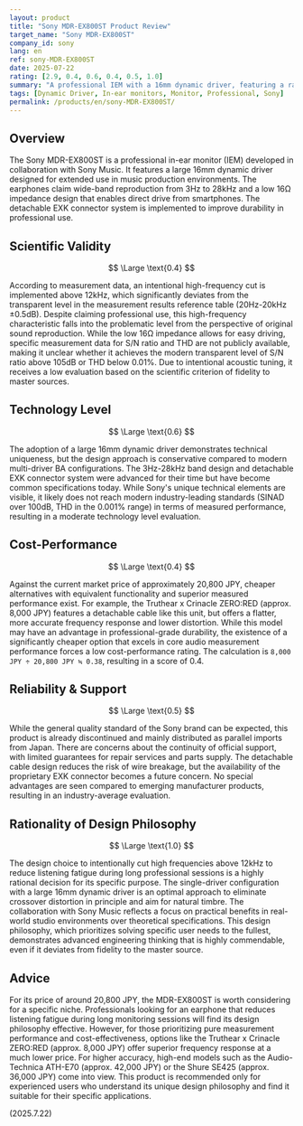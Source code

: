 ```yaml
---
layout: product
title: "Sony MDR-EX800ST Product Review"
target_name: "Sony MDR-EX800ST"
company_id: sony
lang: en
ref: sony-MDR-EX800ST
date: 2025-07-22
rating: [2.9, 0.4, 0.6, 0.4, 0.5, 1.0]
summary: "A professional IEM with a 16mm dynamic driver, featuring a rational design philosophy optimized for specific professional use, but its overall rating is limited by an intentional high-frequency cut and the existence of cheaper, higher-performing alternatives."
tags: [Dynamic Driver, In-ear monitors, Monitor, Professional, Sony]
permalink: /products/en/sony-MDR-EX800ST/
---
```

## Overview

The Sony MDR-EX800ST is a professional in-ear monitor (IEM) developed in collaboration with Sony Music. It features a large 16mm dynamic driver designed for extended use in music production environments. The earphones claim wide-band reproduction from 3Hz to 28kHz and a low 16Ω impedance design that enables direct drive from smartphones. The detachable EXK connector system is implemented to improve durability in professional use.

## Scientific Validity

$$ \Large \text{0.4} $$

According to measurement data, an intentional high-frequency cut is implemented above 12kHz, which significantly deviates from the transparent level in the measurement results reference table (20Hz-20kHz ±0.5dB). Despite claiming professional use, this high-frequency characteristic falls into the problematic level from the perspective of original sound reproduction. While the low 16Ω impedance allows for easy driving, specific measurement data for S/N ratio and THD are not publicly available, making it unclear whether it achieves the modern transparent level of S/N ratio above 105dB or THD below 0.01%. Due to intentional acoustic tuning, it receives a low evaluation based on the scientific criterion of fidelity to master sources.

## Technology Level

$$ \Large \text{0.6} $$

The adoption of a large 16mm dynamic driver demonstrates technical uniqueness, but the design approach is conservative compared to modern multi-driver BA configurations. The 3Hz-28kHz band design and detachable EXK connector system were advanced for their time but have become common specifications today. While Sony's unique technical elements are visible, it likely does not reach modern industry-leading standards (SINAD over 100dB, THD in the 0.001% range) in terms of measured performance, resulting in a moderate technology level evaluation.

## Cost-Performance

$$ \Large \text{0.4} $$

Against the current market price of approximately 20,800 JPY, cheaper alternatives with equivalent functionality and superior measured performance exist. For example, the Truthear x Crinacle ZERO:RED (approx. 8,000 JPY) features a detachable cable like this unit, but offers a flatter, more accurate frequency response and lower distortion. While this model may have an advantage in professional-grade durability, the existence of a significantly cheaper option that excels in core audio measurement performance forces a low cost-performance rating. The calculation is `8,000 JPY ÷ 20,800 JPY ≒ 0.38`, resulting in a score of 0.4.

## Reliability & Support

$$ \Large \text{0.5} $$

While the general quality standard of the Sony brand can be expected, this product is already discontinued and mainly distributed as parallel imports from Japan. There are concerns about the continuity of official support, with limited guarantees for repair services and parts supply. The detachable cable design reduces the risk of wire breakage, but the availability of the proprietary EXK connector becomes a future concern. No special advantages are seen compared to emerging manufacturer products, resulting in an industry-average evaluation.

## Rationality of Design Philosophy

$$ \Large \text{1.0} $$

The design choice to intentionally cut high frequencies above 12kHz to reduce listening fatigue during long professional sessions is a highly rational decision for its specific purpose. The single-driver configuration with a large 16mm dynamic driver is an optimal approach to eliminate crossover distortion in principle and aim for natural timbre. The collaboration with Sony Music reflects a focus on practical benefits in real-world studio environments over theoretical specifications. This design philosophy, which prioritizes solving specific user needs to the fullest, demonstrates advanced engineering thinking that is highly commendable, even if it deviates from fidelity to the master source.

## Advice

For its price of around 20,800 JPY, the MDR-EX800ST is worth considering for a specific niche. Professionals looking for an earphone that reduces listening fatigue during long monitoring sessions will find its design philosophy effective. However, for those prioritizing pure measurement performance and cost-effectiveness, options like the Truthear x Crinacle ZERO:RED (approx. 8,000 JPY) offer superior frequency response at a much lower price. For higher accuracy, high-end models such as the Audio-Technica ATH-E70 (approx. 42,000 JPY) or the Shure SE425 (approx. 36,000 JPY) come into view. This product is recommended only for experienced users who understand its unique design philosophy and find it suitable for their specific applications.

(2025.7.22)

